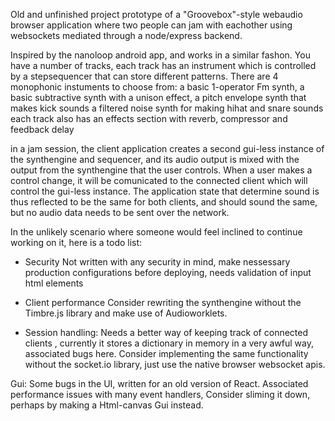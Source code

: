 Old and unfinished project prototype of a "Groovebox"-style webaudio browser application where two people can jam with eachother using websockets mediated through a node/express backend.

Inspired by the nanoloop android app, and works in a similar fashon.
You have a number of tracks, each track has an instrument which is controlled by a stepsequencer that can store different patterns.
There are 4 monophonic instuments to choose from: 
a basic 1-operator Fm synth,
a basic subtractive synth with a unison effect,
a pitch envelope synth that makes kick sounds
a filtered noise synth for making hihat and snare sounds
each track also has an effects section with reverb, compressor and feedback delay

in a jam session, the client application creates a second gui-less instance of the synthengine and sequencer, 
and its audio output is mixed with the output from the synthengine that the user controls.
When a user makes a control change, it will be comunicated to the connected client which will control the gui-less instance. 
The application state that determine sound is thus reflected to be the same for both clients, and should sound the same, 
but no audio data needs to be sent over the network.     

In the unlikely scenario where someone would feel inclined to continue working on it, here is a todo list:
* Security
Not written with any security in mind, make nessessary production configurations before deploying, 
needs validation of input html elements 

* Client performance
Consider rewriting the synthengine without the Timbre.js library and make use of Audioworklets.

* Session handling:
Needs a better way of keeping track of connected clients , currently it stores a dictionary in memory in a very awful way,
associated bugs here. Consider implementing the same functionality without the socket.io library, just use the native browser websocket apis.

Gui:
Some bugs in the UI, written for an old version of React. Associated performance issues with many event handlers, 
Consider sliming it down, perhaps by making a Html-canvas Gui instead.









